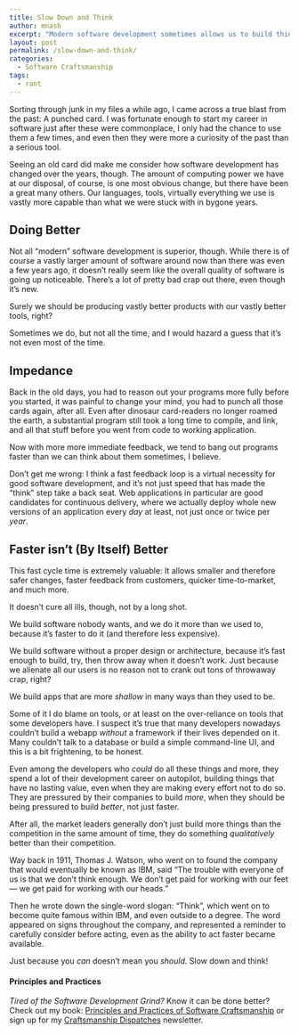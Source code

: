 ```yaml
---
title: Slow Down and Think
author: mnash
excerpt: "Modern software development sometimes allows us to build things faster than we can think about what we're building. Fast feedback is important, but taking time to reason about what we're building is even more essential."
layout: post
permalink: /slow-down-and-think/
categories:
  - Software Craftsmanship
tags:
  - rant
---
```

Sorting through junk in my files a while ago, I came across a true blast from the past: A punched card. I was fortunate enough to start my career in software just after these were commonplace, I only had the chance to use them a few times, and even then they were more a curiosity of the past than a serious tool.

Seeing an old card did make me consider how software development has changed over the years, though. The amount of computing power we have at our disposal, of course, is one most obvious change, but there have been a great many others. Our languages, tools, virtually everything we use is vastly more capable than what we were stuck with in bygone years.

## Doing Better

Not all &#8220;modern&#8221; software development is superior, though. While there is of course a vastly larger amount of software around now than there was even a few years ago, it doesn&#8217;t really seem like the overall quality of software is going up noticeable. There&#8217;s a lot of pretty bad crap out there, even though it&#8217;s new. 

Surely we should be producing vastly better products with our vastly better tools, right?

Sometimes we do, but not all the time, and I would hazard a guess that it&#8217;s not even most of the time.

## Impedance

Back in the old days, you had to reason out your programs more fully before you started, it was painful to change your mind, you had to punch all those cards again, after all. Even after dinosaur card-readers no longer roamed the earth, a substantial program still took a long time to compile, and link, and all that stuff before you went from code to working application.

Now with more more immediate feedback, we tend to bang out programs faster than we can think about them sometimes, I believe. 

Don&#8217;t get me wrong: I think a fast feedback loop is a virtual necessity for good software development, and it&#8217;s not just speed that has made the &#8220;think&#8221; step take a back seat. Web applications in particular are good candidates for continuous delivery, where we actually deploy whole new versions of an application every *day* at least, not just once or twice per *year*. 

## Faster isn&#8217;t (By Itself) Better

This fast cycle time is extremely valuable: It allows smaller and therefore safer changes, faster feedback from customers, quicker time-to-market, and much more.

It doesn&#8217;t cure all ills, though, not by a long shot.

We build software nobody wants, and we do it more than we used to, because it&#8217;s faster to do it (and therefore less expensive).

We build software without a proper design or architecture, because it&#8217;s fast enough to build, try, then throw away when it doesn&#8217;t work. Just because we alienate all our users is no reason not to crank out tons of throwaway crap, right?

We build apps that are more *shallow* in many ways than they used to be.

Some of it I do blame on tools, or at least on the over-reliance on tools that some developers have. I suspect it&#8217;s true that many developers nowadays couldn&#8217;t build a webapp *without* a framework if their lives depended on it. Many couldn&#8217;t talk to a database or build a simple command-line UI, and this is a bit frightening, to be honest.

Even among the developers who *could* do all these things and more, they spend a lot of their development career on autopilot, building things that have no lasting value, even when they are making every effort not to do so. They are pressured by their companies to build *more*, when they should be being pressured to build *better*, not just faster.

After all, the market leaders generally don&#8217;t just build more things than the competition in the same amount of time, they do something *qualitatively* better than their competition.

Way back in 1911, Thomas J. Watson, who went on to found the company that would eventually be known as IBM, said &#8220;The trouble with everyone of us is that we don&#8217;t think enough. We don&#8217;t get paid for working with our feet — we get paid for working with our heads.&#8221;

Then he wrote down the single-word slogan: &#8220;Think&#8221;, which went on to become quite famous within IBM, and even outside to a degree. The word appeared on signs throughout the company, and represented a reminder to carefully consider before acting, even as the ability to act faster became available.

Just because you *can* doesn&#8217;t mean you *should*. Slow down and think!

<div class="g-plusone" data-annotation="inline" data-width="300">
</div>

<!-- Place this tag after the last +1 button tag. -->

  


<div class="st-callout hastitle lightblue center" >
  <h4 class="st-callout-title ">
    Principles and Practices
  </h4>
  
  <div class="inside">
    <i>Tired of the Software Development Grind?</i> Know it can be done better? Check out my book: <a href="http://jglobal.com/principles-and-practices">Principles and Practices of Software Craftsmanship</a> or sign up for my <a href="http://jglobal.com/dispatches/">Craftsmanship Dispatches</a> newsletter.
  </div>
</div>

<div class="clear">
</div>